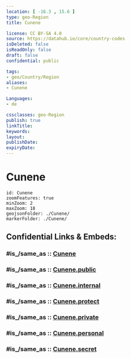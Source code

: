 ```yaml
---
location: [ -16.3 , 15.6 ] 
type: geo-Region
title: Cunene

license: CC BY-SA 4.0
source: https://datahub.io/core/country-codes
isDeleted: false
isReadOnly: false
draft: false
confidential: public

tags:
- geo/Country/Region
aliases:
- Cunene

Languages:
- de

cssclasses: geo-Region
publish: true
linkTitle: 
keywords: 
layout: 
publishDate: 
expiryDate: 
---
```


# Cunene

```leaflet
id: Cunene
zoomFeatures: true 
minZoom: 2 
maxZoom: 18
geojsonFolder: ./Cunene/
markerFolder: ./Cunene/
```


## Confidential Links & Embeds: 

### #is_/same_as :: [Cunene](/_Standards/Earth/Continent/Africa/Africa~South/Angola/Provinces~Angola/Cunene.md) 

### #is_/same_as :: [Cunene.public](/_public/Earth/Continent/Africa/Africa~South/Angola/Provinces~Angola/Cunene.public.md) 

### #is_/same_as :: [Cunene.internal](/_internal/Earth/Continent/Africa/Africa~South/Angola/Provinces~Angola/Cunene.internal.md) 

### #is_/same_as :: [Cunene.protect](/_protect/Earth/Continent/Africa/Africa~South/Angola/Provinces~Angola/Cunene.protect.md) 

### #is_/same_as :: [Cunene.private](/_private/Earth/Continent/Africa/Africa~South/Angola/Provinces~Angola/Cunene.private.md) 

### #is_/same_as :: [Cunene.personal](/_personal/Earth/Continent/Africa/Africa~South/Angola/Provinces~Angola/Cunene.personal.md) 

### #is_/same_as :: [Cunene.secret](/_secret/Earth/Continent/Africa/Africa~South/Angola/Provinces~Angola/Cunene.secret.md)

